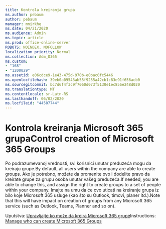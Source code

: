 ```yaml
---
title: Kontrola kreiranja grupa
ms.author: pebaum
author: pebaum
manager: mnirkhe
ms.date: 04/21/2020
ms.audience: Admin
ms.topic: article
ms.prod: office-online-server
ROBOTS: NOINDEX, NOFOLLOW
localization_priority: Normal
ms.collection: Adm_O365
ms.custom:
- "168"
- "1200029"
ms.assetid: e06cdce9-1e43-475d-970b-e0bac0fc5446
ms.openlocfilehash: 39eb0a09543ab55f9255a42cb1c83e91f656acb0
ms.sourcegitcommit: bc7d6f4f3c9f7060d073f5130e1ec856e248d020
ms.translationtype: MT
ms.contentlocale: sr-Latn-RS
ms.lasthandoff: 06/02/2020
ms.locfileid: "44507744"
---
```

# <a name="control-creation-of-microsoft-365-groups"></a><span data-ttu-id="ded7f-102">Kontrola kreiranja Microsoft 365 grupa</span><span class="sxs-lookup"><span data-stu-id="ded7f-102">Control creation of Microsoft 365 Groups</span></span>

<span data-ttu-id="ded7f-103">Po podrazumevanoj vrednosti, svi korisnici unutar preduzeća mogu da kreiraju grupe.</span><span class="sxs-lookup"><span data-stu-id="ded7f-103">By default, all users within the company are able to create groups.</span></span> <span data-ttu-id="ded7f-104">Ako je potrebno, možete da promenite ovo i dodelite pravo da kreirate grupe za grupu osoba unutar vašeg preduzeća.</span><span class="sxs-lookup"><span data-stu-id="ded7f-104">If needed, you are able to change this, and assign the right to create groups to a set of people within your company.</span></span> <span data-ttu-id="ded7f-105">Imajte na umu da će ovo uticati na kreiranje grupa iz bilo koje Microsoft 365 usluge (kao što su Outlook, timovi, planer itd.).</span><span class="sxs-lookup"><span data-stu-id="ded7f-105">Note that this will have impact on creation of groups from any Microsoft 365 service (such as Outlook, Teams, Planner and so on).</span></span>
  
<span data-ttu-id="ded7f-106">Uputstva: [Upravljajte ko može da kreira Microsoft 365 grupe](https://docs.microsoft.com/microsoft-365/admin/create-groups/manage-creation-of-groups)</span><span class="sxs-lookup"><span data-stu-id="ded7f-106">Instructions: [Manage who can create Microsoft 365 Groups](https://docs.microsoft.com/microsoft-365/admin/create-groups/manage-creation-of-groups)</span></span>
